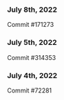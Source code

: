 ### July 8th, 2022

Commit #171273

### July 5th, 2022

Commit #314353


### July 4th, 2022

Commit #72281
